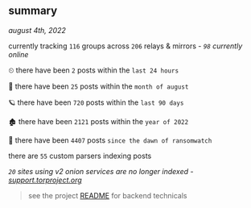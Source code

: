 
## summary
_august 4th, 2022_

currently tracking `116` groups across `206` relays & mirrors - _`98` currently online_

⏲ there have been `2` posts within the `last 24 hours`

🦈 there have been `25` posts within the `month of august`

🪐 there have been `720` posts within the `last 90 days`

🏚 there have been `2121` posts within the `year of 2022`

🦕 there have been `4407` posts `since the dawn of ransomwatch`

there are `55` custom parsers indexing posts

_`20` sites using v2 onion services are no longer indexed - [support.torproject.org](https://support.torproject.org/onionservices/v2-deprecation/)_

> see the project [README](https://github.com/joshhighet/ransomwatch#ransomwatch--) for backend technicals
